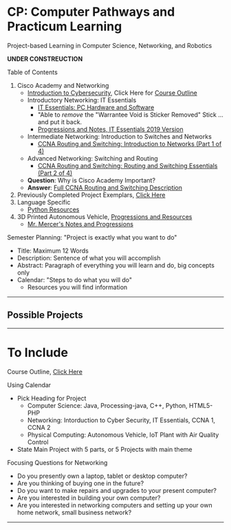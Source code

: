 # CP: Computer Pathways and Practicum Learning
Project-based Learning in Computer Science, Networking, and Robotics

**UNDER CONSTREUCTION**

Table of Contents
1. Cisco Academy and Networking
   - <a href="https://www.netacad.com/courses/security/introduction-cybersecurity">Introduction to Cybersecurity</a>, Click Here for <a href="https://github.com/QEHS-Networking/Intro-to-Cybersecurity">Course Outline</a>
   - Introductory Networking: IT Essentials
     - <a href="https://www.netacad.com/courses/os-it/it-essentials">IT Essentials: PC Hardware and Software</a>
     - "Able to *remove* the "Warrantee Void is Sticker Removed" Stick ... and put it back.
     - <a href="https://github.com/QEHS-Networking/IT-Essentials-Planning-and-Links">Progressions and Notes, IT Essentials 2019 Version</a>
   - Intermediate Networking: Introduction to Switches and Networks
     - <a href="https://www.netacad.com/courses/networking/ccna-rs-introduction-networks">CCNA Routing and Switching: Introduction to Networks (Part 1 of 4)</a>
   - Advanced Networking: Switching and Routing
     - <a href="https://www.netacad.com/courses/networking/ccna-routing-switching-essentials">CCNA Routing and Switching: Routing and Switching Essentials (Part 2 of 4)</a>
   - **Question**: Why is Cisco Academy Important?
   - **Answer**: <a href="https://www.cisco.com/c/en/us/training-events/training-certifications/certifications/associate/ccna-routing-switching.html">Full CCNA Routing and Switching Description</a>
2. Previously Completed Project Exemplars, <a href="">Click Here</a>
3. Language Specific
   - <a href="https://github.com/computer-pathways/Python">Python Resources</a>
4. 3D Printed Autonomous Vehicle, <a href="https://github.com/QEHS-SpecialProjects/3D-Printed-Autonomous-Vehicle">Progressions and Resources</a>
   - <a href="https://github.com/QEHS-SpecialProjects/Autonomous-Vehicle">Mr. Mercer's Notes and Progressions</a>

Semester Planning: "Project is exactly what you want to do"
- Title: Maximum 12 Words
- Description: Sentence of what you will accomplish
- Abstract: Paragraph of everything you will learn and do, big concepts only
- Calendar: "Steps to do what you will do"
  - Resources you will find information

---

## Possible Projects


---

# To Include

Course Outline, <a href="">Click Here</a>

Using Calendar
- Pick Heading for Project
  - Computer Science: Java, Processing-java, C++, Python, HTML5-PHP
  - Networking: Intorduction to Cyber Security, IT Essentials, CCNA 1, CCNA 2
  - Physical Computing: Autonomous Vehicle, IoT Plant with Air Quality Control
- State Main Project with 5 parts, or 5 Projects with main theme

Focusing Questions for Networking
- Do you presently own a laptop, tablet or desktop computer?
- Are you thinking of buying one in the future?
- Do you want to make repairs and upgrades to your present computer?
- Are you interested in building your own computer?  
- Are you interested in networking computers and setting up your own home network, small business network?
---
